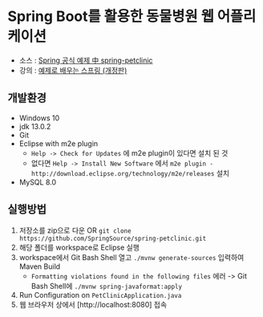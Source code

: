 # Spring Boot를 활용한 동물병원 웹 어플리케이션
* 소스 : [Spring 공식 예제 中 spring-petclinic](https://github.com/SpringSource/spring-petclinic)
* 강의 : [예제로 배우는 스프링 (개정판)](https://www.inflearn.com/course/spring_revised_edition/dashboard)

## 개발환경

* Windows 10
* jdk 13.0.2
* Git
* Eclipse with m2e plugin
  * `Help -> Check for Updates` 에 m2e plugin이 있다면 설치 된 것
  * 없다면 `Help -> Install New Software` 에서 `m2e plugin - http://download.eclipse.org/technology/m2e/releases` 설치
* MySQL 8.0

## 실행방법

1) 저장소를 zip으로 다운 OR `git clone https://github.com/SpringSource/spring-petclinic.git`
2) 해당 폴더를 workspace로 Eclipse 실행
3) workspace에서 Git Bash Shell 열고 `./mvnw generate-sources` 입력하여 Maven Build
    - `Formatting violations found in the following files` 에러 -> Git Bash Shell에 `./mvnw spring-javaformat:apply`
4) Run Configuration on `PetClinicApplication.java`
5) 웹 브라우저 상에서 [http://localhost:8080] 접속
